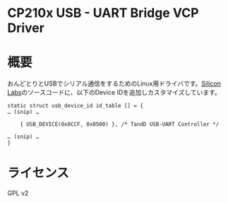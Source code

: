 CP210x USB - UART Bridge VCP Driver
===

# 概要

おんどとりとUSBでシリアル通信をするためのLinux用ドライバです。[Silicon Labs](http://www.silabs.com/products/mcu/pages/usbtouartbridgevcpdrivers.aspx)のソースコードに、以下のDevice IDを追加しカスタマイズしています。

```
static struct usb_device_id id_table [] = {
… (snip) …

    { USB_DEVICE(0x0CCF, 0x0500) }, /* TandD USB-UART Controller */

… (snip) …
}
```

# ライセンス

GPL v2

